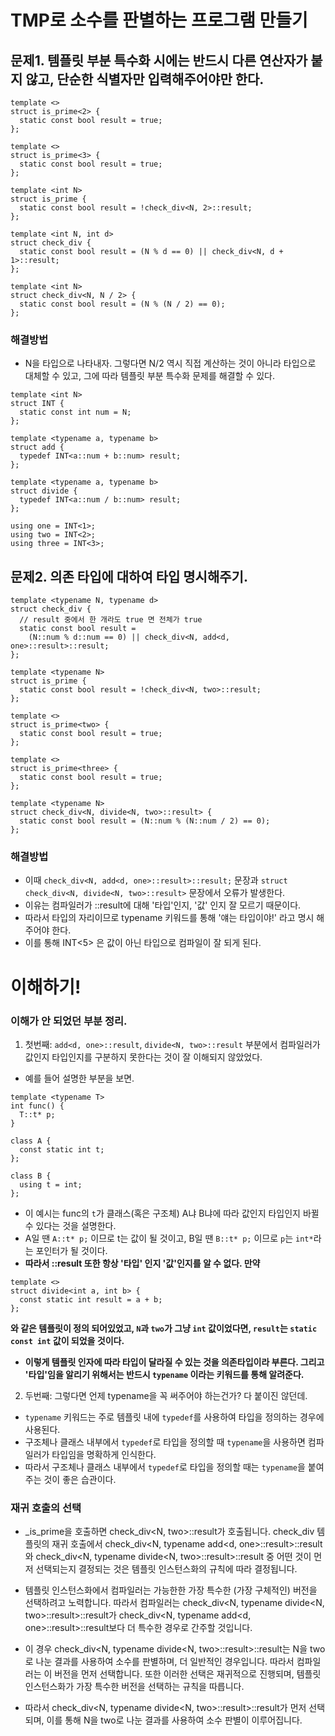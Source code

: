# TMP로 소수를 판별하는 프로그램 만들기

## 문제1. 템플릿 부분 특수화 시에는 반드시 다른 연산자가 붙지 않고, 단순한 식별자만 입력해주어야만 한다.
```
template <>
struct is_prime<2> {
  static const bool result = true;
};

template <>
struct is_prime<3> {
  static const bool result = true;
};

template <int N>
struct is_prime {
  static const bool result = !check_div<N, 2>::result;
};

template <int N, int d>
struct check_div {
  static const bool result = (N % d == 0) || check_div<N, d + 1>::result;
};

template <int N>
struct check_div<N, N / 2> {
  static const bool result = (N % (N / 2) == 0);
};
```
### 해결방법
- N을 타입으로 나타내자. 그렇다면 N/2 역시 직접 계산하는 것이 아니라 타입으로 대체할 수 있고, 그에 따라 템플릿 부분 특수화 문제를 해결할 수 있다.
```
template <int N>
struct INT {
  static const int num = N;
};

template <typename a, typename b>
struct add {
  typedef INT<a::num + b::num> result;
};

template <typename a, typename b>
struct divide {
  typedef INT<a::num / b::num> result;
};

using one = INT<1>;
using two = INT<2>;
using three = INT<3>;
```

## 문제2. 의존 타입에 대하여 타입 명시해주기. 
```
template <typename N, typename d>
struct check_div {
  // result 중에서 한 개라도 true 면 전체가 true
  static const bool result =
    (N::num % d::num == 0) || check_div<N, add<d, one>::result>::result;
};

template <typename N>
struct is_prime {
  static const bool result = !check_div<N, two>::result;
};

template <>
struct is_prime<two> {
  static const bool result = true;
};

template <>
struct is_prime<three> {
  static const bool result = true;
};

template <typename N>
struct check_div<N, divide<N, two>::result> {
  static const bool result = (N::num % (N::num / 2) == 0);
};
```
### 해결방법
- 이때 `check_div<N, add<d, one>::result>::result;` 문장과 `struct check_div<N, divide<N, two>::result>` 문장에서 오류가 발생한다. 
- 이유는 컴파일러가 ::result에 대해 '타입'인지, '값' 인지 잘 모르기 때문이다. 
- 따라서 타입의 자리이므로 typename 키워드를 통해 '얘는 타입이야!' 라고 명시 해주어야 한다.
- 이를 통해 INT<5> 은 값이 아닌 타입으로 컴파일이 잘 되게 된다.

# 이해하기!
### 이해가 안 되었던 부분 정리.
1. 첫번째: `add<d, one>::result`, `divide<N, two>::result` 부분에서 컴파일러가 값인지 타입인지를 구분하지 못한다는 것이 잘 이해되지 않았었다.
- 예를 들어 설명한 부분을 보면.
```
template <typename T>
int func() {
  T::t* p;
}

class A {
  const static int t;
};

class B {
  using t = int;
};
```
- 이 예시는 func의 `t`가 클래스(혹은 구조체) A냐 B냐에 따라 값인지 타입인지 바뀔 수 있다는 것을 설명한다.
- A일 땐 `A::t* p;` 이므로 t는 값이 될 것이고, B일 땐 `B::t* p;` 이므로 `p`는 `int*`라는 포인터가 될 것이다.
- <b>따라서 ::result 또한 항상 '타입' 인지 '값'인지를 알 수 없다. 만약 </b>
```
template <>
struct divide<int a, int b> {
  const static int result = a + b;
};
``` 
<b>와 같은 템플릿이 정의 되어있었고, `N`과 `two`가 그냥 `int` 값이었다면, `result`는 `static const int` 값이 되었을 것이다. </b>
- <b>이렇게 템플릿 인자에 따라 타입이 달라질 수 있는 것을 의존타입이라 부른다. 그리고 '타입'임을 알리기 위해서는 반드시 `typename` 이라는 키워드를 통해 알려준다.</b>

2. 두번째: 그렇다면 언제 typename을 꼭 써주어야 하는건가? 다 붙이진 않던데.
- `typename` 키워드는 주로 템플릿 내에 `typedef`를 사용하여 타입을 정의하는 경우에 사용된다. 
- 구조체나 클래스 내부에서 `typedef`로 타입을 정의할 때 `typename`을 사용하면 컴파일러가 타입임을 명확하게 인식한다. 
- 따라서 구조체나 클래스 내부에서 `typedef`로 타입을 정의할 때는 `typename`을 붙여주는 것이 좋은 습관이다.

### 재귀 호출의 선택
- _is_prime<N>을 호출하면 check_div<N, two>::result가 호출됩니다. 
check_div 템플릿의 재귀 호출에서 check_div<N, typename add<d, one>::result>::result와 
check_div<N, typename divide<N, two>::result>::result 중 어떤 것이 먼저 선택되는지 결정되는 것은 템플릿 인스턴스화의 규칙에 따라 결정됩니다.

- 템플릿 인스턴스화에서 컴파일러는 가능한한 가장 특수한 (가장 구체적인) 버전을 선택하려고 노력합니다. 
따라서 컴파일러는 check_div<N, typename divide<N, two>::result>::result가 
check_div<N, typename add<d, one>::result>::result보다 더 특수한 경우로 간주할 것입니다.

- 이 경우 check_div<N, typename divide<N, two>::result>::result는 N을 two로 나눈 결과를 사용하여 소수를 판별하며, 더 일반적인 경우입니다. 
따라서 컴파일러는 이 버전을 먼저 선택합니다. 또한 이러한 선택은 재귀적으로 진행되며, 템플릿 인스턴스화가 가장 특수한 버전을 선택하는 규칙을 따릅니다.

- 따라서 check_div<N, typename divide<N, two>::result>::result가 먼저 선택되며, 이를 통해 N을 two로 나눈 결과를 사용하여 소수 판별이 이루어집니다.